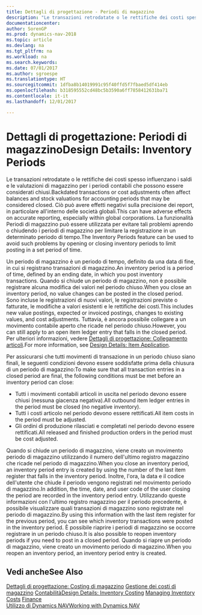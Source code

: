 ```yaml
---
title: Dettagli di progettazione - Periodi di magazzino
description: "Le transazioni retrodatate o le rettifiche dei costi spesso influenzano i saldi e le valutazioni di magazzino per i periodi contabili che possono essere considerati chiusi. Ciò può avere effetti negativi sulla precisione dei report, in particolare all'interno delle società globali. La funzionalità Periodi di magazzino può essere utilizzata per evitare tali problemi aprendo o chiudendo i periodi di magazzino per limitare la registrazione in un determinato periodo di tempo."
documentationcenter: 
author: SorenGP
ms.prod: dynamics-nav-2018
ms.topic: article
ms.devlang: na
ms.tgt_pltfrm: na
ms.workload: na
ms.search.keywords: 
ms.date: 07/01/2017
ms.author: sgroespe
ms.translationtype: HT
ms.sourcegitcommit: 1dfba8b14019991c95f40ffd5f7fbaed5df414eb
ms.openlocfilehash: b318595552cd48bc5b3590a6ff7858412631ba71
ms.contentlocale: it-it
ms.lasthandoff: 12/01/2017

---
```

# <a name="design-details-inventory-periods"></a><span data-ttu-id="f54fc-105">Dettagli di progettazione: Periodi di magazzino</span><span class="sxs-lookup"><span data-stu-id="f54fc-105">Design Details: Inventory Periods</span></span>
<span data-ttu-id="f54fc-106">Le transazioni retrodatate o le rettifiche dei costi spesso influenzano i saldi e le valutazioni di magazzino per i periodi contabili che possono essere considerati chiusi.</span><span class="sxs-lookup"><span data-stu-id="f54fc-106">Backdated transactions or cost adjustments often affect balances and stock valuations for accounting periods that may be considered closed.</span></span> <span data-ttu-id="f54fc-107">Ciò può avere effetti negativi sulla precisione dei report, in particolare all'interno delle società globali.</span><span class="sxs-lookup"><span data-stu-id="f54fc-107">This can have adverse effects on accurate reporting, especially within global corporations.</span></span> <span data-ttu-id="f54fc-108">La funzionalità Periodi di magazzino può essere utilizzata per evitare tali problemi aprendo o chiudendo i periodi di magazzino per limitare la registrazione in un determinato periodo di tempo.</span><span class="sxs-lookup"><span data-stu-id="f54fc-108">The Inventory Periods feature can be used to avoid such problems by opening or closing inventory periods to limit posting in a set period of time.</span></span>  

 <span data-ttu-id="f54fc-109">Un periodo di magazzino è un periodo di tempo, definito da una data di fine, in cui si registrano transazioni di magazzino.</span><span class="sxs-lookup"><span data-stu-id="f54fc-109">An inventory period is a period of time, defined by an ending date, in which you post inventory transactions.</span></span> <span data-ttu-id="f54fc-110">Quando si chiude un periodo di magazzino, non è possibile registrare alcuna modifica dei valori nel periodo chiuso.</span><span class="sxs-lookup"><span data-stu-id="f54fc-110">When you close an inventory period, no value changes can be posted in the closed period.</span></span> <span data-ttu-id="f54fc-111">Sono incluse le registrazioni di nuovi valori, le registrazioni previste o fatturate, le modifiche a valori esistenti e le rettifiche dei costi.</span><span class="sxs-lookup"><span data-stu-id="f54fc-111">This includes new value postings, expected or invoiced postings, changes to existing values, and cost adjustments.</span></span> <span data-ttu-id="f54fc-112">Tuttavia, è ancora possibile collegare a un movimento contabile aperto che ricade nel periodo chiuso.</span><span class="sxs-lookup"><span data-stu-id="f54fc-112">However, you can still apply to an open item ledger entry that falls in the closed period.</span></span> <span data-ttu-id="f54fc-113">Per ulteriori informazioni, vedere [Dettagli di progettazione: Collegamento articoli](design-details-item-application.md).</span><span class="sxs-lookup"><span data-stu-id="f54fc-113">For more information, see [Design Details: Item Application](design-details-item-application.md).</span></span>  

 <span data-ttu-id="f54fc-114">Per assicurarsi che tutti movimenti di transazione in un periodo chiuso siano finali, le seguenti condizioni devono essere soddisfatte prima della chiusura di un periodo di magazzino:</span><span class="sxs-lookup"><span data-stu-id="f54fc-114">To make sure that all transaction entries in a closed period are final, the following conditions must be met before an inventory period can close:</span></span>  

-   <span data-ttu-id="f54fc-115">Tutti i movimenti contabili articoli in uscita nel periodo devono essere chiusi (nessuna giacenza negativa).</span><span class="sxs-lookup"><span data-stu-id="f54fc-115">All outbound item ledger entries in the period must be closed (no negative inventory).</span></span>  
-   <span data-ttu-id="f54fc-116">Tutti i costi articolo nel periodo devono essere rettificati.</span><span class="sxs-lookup"><span data-stu-id="f54fc-116">All item costs in the period must be adjusted.</span></span>  
-   <span data-ttu-id="f54fc-117">Gli ordini di produzione rilasciati e completati nel periodo devono essere rettificati.</span><span class="sxs-lookup"><span data-stu-id="f54fc-117">All released and finished production orders in the period must be cost adjusted.</span></span>  

 <span data-ttu-id="f54fc-118">Quando si chiude un periodo di magazzino, viene creato un movimento periodo di magazzino utilizzando il numero dell'ultimo registro magazzino che ricade nel periodo di magazzino.</span><span class="sxs-lookup"><span data-stu-id="f54fc-118">When you close an inventory period, an inventory period entry is created by using the number of the last item register that falls in the inventory period.</span></span> <span data-ttu-id="f54fc-119">Inoltre, l'ora, la data e il codice dell'utente che chiude il periodo vengono registrati nel movimento periodo di magazzino.</span><span class="sxs-lookup"><span data-stu-id="f54fc-119">In addition, the time, date, and user code of the user closing the period are recorded in the inventory period entry.</span></span> <span data-ttu-id="f54fc-120">Utilizzando queste informazioni con l'ultimo registro magazzino per il periodo precedente, è possibile visualizzare quali transazioni di magazzino sono registrate nel periodo di magazzino.</span><span class="sxs-lookup"><span data-stu-id="f54fc-120">By using this information with the last item register for the previous period, you can see which inventory transactions were posted in the inventory period.</span></span> <span data-ttu-id="f54fc-121">È possibile riaprire i periodi di magazzino se occorre registrare in un periodo chiuso.</span><span class="sxs-lookup"><span data-stu-id="f54fc-121">It is also possible to reopen inventory periods if you need to post in a closed period.</span></span> <span data-ttu-id="f54fc-122">Quando si riapre un periodo di magazzino, viene creato un movimento periodo di magazzino.</span><span class="sxs-lookup"><span data-stu-id="f54fc-122">When you reopen an inventory period, an inventory period entry is created.</span></span>  

## <a name="see-also"></a><span data-ttu-id="f54fc-123">Vedi anche</span><span class="sxs-lookup"><span data-stu-id="f54fc-123">See Also</span></span>  
 <span data-ttu-id="f54fc-124">[Dettagli di progettazione: Costing di magazzino](design-details-inventory-costing.md) [Gestione dei costi di magazzino](finance-manage-inventory-costs.md) [Contabilità](finance.md)</span><span class="sxs-lookup"><span data-stu-id="f54fc-124">[Design Details: Inventory Costing](design-details-inventory-costing.md) [Managing Inventory Costs](finance-manage-inventory-costs.md) [Finance](finance.md)</span></span>  
 [<span data-ttu-id="f54fc-125">Utilizzo di Dynamics NAV</span><span class="sxs-lookup"><span data-stu-id="f54fc-125">Working with Dynamics NAV</span></span>](ui-work-product.md)

